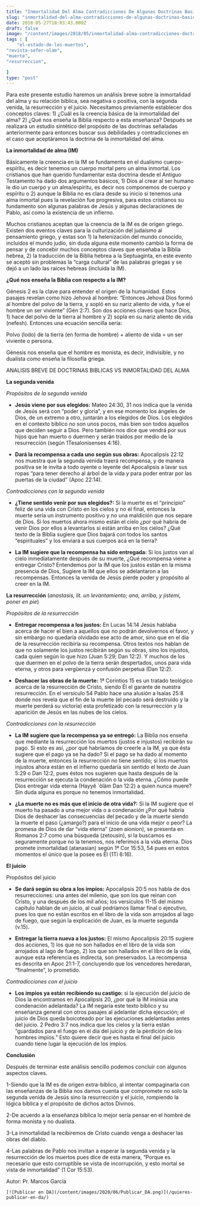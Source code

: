 ```yaml
---
title: "Inmortalidad Del Alma Contradicciones De Algunas Doctrinas Basicas"
slug: "inmortalidad-del-alma-contradicciones-de-algunas-doctrinas-basicas"
date: 2018-05-27T18:03:43.000Z
draft: false
image: "/content/images/2018/05/inmortalidad-alma-contradicciones-doctrinas-basicas.png"
tags : [
    "el-estado-de-los-muertos",
"revista-sefer-olam",
"muerte",
"resurreccion",

]
type: "post"
---
```


   Para este presente estudio haremos un análisis breve sobre la inmortalidad del alma y su relación bíblica, sea negativa o positiva, con la segunda venida, la resurrección y el juicio. Necesitamos previamente establecer dos conceptos claves: 1) ¿Cuál es la creencia básica de la inmortalidad del alma? 2) ¿Qué nos enseña la Biblia respecto a esta enseñanza? Después se realizará un estudio sintético del propósito de las doctrinas señaladas anteriormente para entonces buscar sus debilidades y contradicciones en el caso que aceptáramos la doctrina de la inmortalidad del alma.

 **La inmortalidad de alma (IM)**  
  
 Básicamente la creencia en la IM se fundamenta en el dualismo cuerpo-espíritu, es decir tenemos un cuerpo mortal pero un alma inmortal. Los cristianos que han querido fundamentar esta doctrina desde el Antiguo Testamento ha dado dos argumentos básicos, 1) Dios al crear al ser humano le dio un cuerpo y un alma/espíritu, es decir nos componemos de cuerpo y espíritu o 2) aunque la Biblia no es clara desde su inicio si tenemos una alma inmortal pues la revelación fue progresiva, para estos cristianos su fundamento son algunas palabras de Jesús y algunas declaraciones de Pablo, así como la existencia de un infierno.

 Muchos cristianos aceptan que la creencia de la IM es de origen griego. Existen dos eventos claves para la culturización del judaísmo al pensamiento griego, y estas son 1) la helenización del mundo conocido, incluidos el mundo judío, sin duda alguna este momento cambió la forma de pensar y de concebir muchos conceptos claves que enseñaba la Biblia hebrea, 2) la traducción de la Biblia hebrea a la Septuaginta, en este evento se aceptó sin problemas la “carga cultural” de las palabras griegas y se dejó a un lado las raíces hebreas (incluida la IM).

 **¿Qué nos enseña la Biblia con respecto a la IM?**  
  
 Génesis 2 es la clave para entender el origen de la humanidad. Estos pasajes revelan como hizo Jehová al hombre: “Entonces Jehová Dios formó al hombre del polvo de la tierra, y sopló en su nariz aliento de vida, y fue el hombre un ser viviente” (Gén 2:7). Son dos acciones claves que hace Dios, 1) hace del polvo de la tierra al hombre y 2) sopla en su nariz aliento de vida (nefesh). Entonces una ecuación sencilla sería:

 Polvo (lodo) de la tierra (en forma de hombre) + aliento de vida = un ser viviente o persona.

 Génesis nos enseña que el hombre es monista, es decir, indivisible, y no dualista como enseña la filosofía griega.

 ANALISIS BREVE DE DOCTRINAS BIBLICAS VS INMORTALIDAD DEL ALMA

 **La segunda venida**  
  
 *Propósitos de la segunda venida*

 
 *  **Jesús viene por sus elegidos:** Mateo 24:30, 31 nos indica que la venida de Jesús será con “poder y gloria”, y en ese momento los ángeles de Dios, de un extremo a otro, juntarán a los elegidos de Dios. Los elegidos en el contexto bíblico no son unos pocos, más bien son todos aquellos que deciden seguir a Dios. Pero también nos dice que vendrá por sus hijos que han muerto o duermen y serán traídos por medio de la resurrección (según 1Tesalonisenses 4:16).

 
 *  **Dará la recompensa a cada uno según sus obras:** Apocalipsis 22:12 nos muestra que la segunda venida traerá recompensa, y de manera positiva se le invita a todo oyente o leyente del Apocalipsis a lavar sus ropas “para tener derecho al árbol de la vida y para poder entrar por las puertas de la ciudad” (Apoc 22:14).

 
 
 *Contradicciones con la segunda venida*

 
 *  **¿Tiene sentido venir por sus elegidos?:** Si la muerte es el “principio” feliz de una vida con Cristo en los cielos y no el final, entonces la muerte sería un instrumento positivo y no una maldición que nos separe de Dios. Si los muertos ahora mismo están el cielo ¿por qué habría de venir Dios por ellos a levantarlos si están arriba en los cielos? ¿Qué texto de la Biblia sugiere que Dios bajará con todos los santos “espirituales” y los enviará a sus cuerpos acá en la tierra?

 
 *  **La IM sugiere que la recompensa ha sido entregada:** Si los justos van al cielo inmediatamente después de su muerte, ¿Qué recompensa viene a entregar Cristo? Entendemos por la IM que los justos están en la misma presencia de Dios, Sugiere la IM que ellos se adelantaron a las recompensas. Entonces la venida de Jesús pierde poder y propósito al creer en la IM.

 
 
 **La resurrección** (*anastasis, lit. un levantamiento; ana, arriba, y jistemi, poner en pie*)

 *Propósitos de la resurrección*

 
 *  **Entregar recompensa a los justos:** En Lucas 14:14 Jesús hablaba acerca de hacer el bien a aquellos que no podrán devolvernos el favor, y sin embargo no quedaría olvidado ese acto de amor, sino que en el día de la resurrección recibiría su recompensa. Otros textos nos hablan de que no solamente los justos recibirán según su obras, sino los injustos, cada quien según lo que hizo (Juan 5:29; Dan 12:2). Y muchos de los que duermen en el polvo de la tierra serán despertados, unos para vida eterna, y otros para vergüenza y confusión perpetua (Dan 12:2).

 
 *  **Deshacer las obras de la muerte:** 1ª Corintios 15 es un tratado teológico acerca de la resurrección de Cristo, siendo Él el garante de nuestra resurrección. En el versículo 54 Pablo hace una alusión a Isaías 25:8 donde nos revela que el fin de la muerte (el pecado será destruido y la muerte perderá su victoria) esta profetizado con la resurrección y la aparición de Jesús en las nubes de los cielos.

 
 
 *Contradicciones con la resurrección*

 
 *  **La IM sugiere que la recompensa ya se entregó:** La Biblia nos enseña que mediante la resurrección los muertos (justos e injustos) recibirán su pago. Si esto es así, ¿por qué habríamos de creerle a la IM, ya que ésta sugiere que el pago ya se ha dado? Si el pago se ha dado al momento de la muerte, entonces la resurrección no tiene sentido; si los muertos injustos ahora están en el infierno quedaría sin sentido el texto de Juan 5:29 o Dan 12:2, pues éstos nos sugieren que hasta después de la resurrección se ejecuta la condenación o la vida eterna. ¿Cómo puede Dios entregar vida eterna (Hayyê `ôläm Dan 12:2) a quien nunca muere? Sin duda alguna es porque no tenemos inmortalidad.

 
 *  **¿La muerte no es más que el inicio de otra vida?:** Si la IM sugiere que el muerto ha pasado a una mejor vida o a condenación ¿Por qué habría Dios de deshacer las consecuencias del pecado y de la muerte siendo la muerte el paso (¿amargo?) para el inicio de una vida mejor o peor? La promesa de Dios de dar “vida eterna” (zoen aionion), se presenta en Romanos 2:7 como una búsqueda (zetousin), si la buscamos es seguramente porque no la tenemos, nos referimos a la vida eterna. Dios promete inmortalidad (atanasian) según 1ª Cor 15:53, 54 pues en estos momentos el único que la posee es Él (1Ti 6:16).

 
 
 **El juicio**  
  
 Propósitos del juicio

 
 *  **Se dará según su obra a los impíos:** Apocalipsis 20:5 nos habla de dos resurrecciones: una antes del milenio, que son los que reinan con Cristo, y una después de los mil años; los versículos 11-15 del mismo capítulo hablan de un juicio, al cual podríamos llamar final o ejecutivo, pues los que no están escritos en el libro de la vida son arrojados al lago de fuego, que según la explicación de Juan, es la muerte segunda (v.15).

 
 *  **Entregar la tierra nueva a los justos:** El mismo Apocalipsis 20:15 sugiere dos acciones, 1) los que no son hallados en el libro de la vida son arrojados al lago de fuego, 2) los que son hallados en el libro de la vida, aunque esta referencia es indirecta, son preservados. La recompensa es descrita en Apoc 21:1-7, concluyendo que los vencedores heredaran, “finalmente”, lo prometido.

 
 
 *Contradicciones con el juicio*

 
 * **Los impíos ya están recibiendo su castigo:** si la ejecución del juicio de Dios la encontramos en Apocalipsis 20, ¿por qué la IM insinúa una condenación adelantada? La IM negaría este texto bíblico y su enseñanza general con otros pasajes al adelantar dicha ejecución; el juicio de Dios queda boicoteado por las ejecuciones adelantadas antes del juicio. 2 Pedro 3:7 nos indica que los cielos y la tierra están “guardados para el fuego en el día del juicio y de la perdición de los hombres impíos.” Esto quiere decir que es hasta el final del juicio cuando tiene lugar la ejecución de los impíos.
 
 **Conclusión**  
  
 Después de terminar este análisis sencillo podemos concluir con algunos aspectos claves.

 1-Siendo que la IM es de origen extra-bíblico, al intentar compaginarla con las enseñanzas de la Biblia nos damos cuenta que compromete no solo la segunda venida de Jesús sino la resurrección y el juicio, rompiendo la lógica bíblica y el propósito de dichos actos Divinos.

 2-De acuerdo a la enseñanza bíblica lo mejor sería pensar en el hombre de forma monista y no dualista.

 3-La inmortalidad la recibiremos de Cristo cuando venga a deshacer las obras del diablo.

 4-Las palabras de Pablo nos invitan a esperar la segunda venida y la resurrección de los muertos pues dice de esta manera, “Porque es necesario que esto corruptible se vista de incorrupción, y esto mortal se vista de inmortalidad” (1 Cor 15:53).

 Autor: Pr. Marcos García

    [![Publicar en DA](/content/images/2020/06/Publicar_DA.png)](/quieres-publicar-en-da/) 